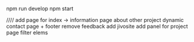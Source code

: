 npm run develop
npm start




////
add page for index -> information page about other project
dynamic contact page + footer
remove feedback
add jivosite
add panel for project page filter elems 